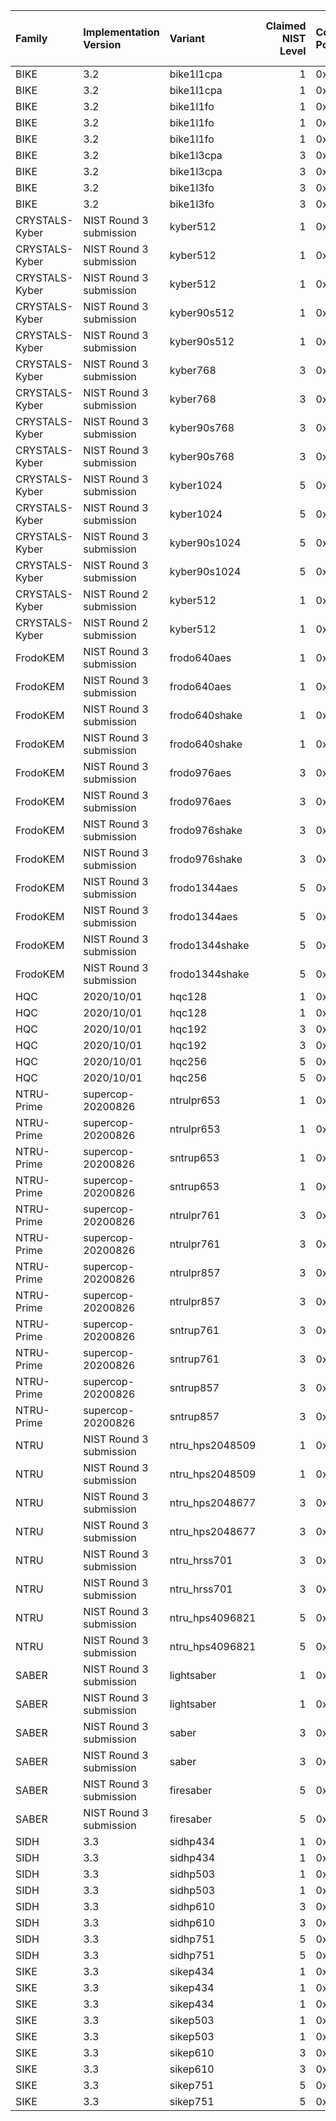 | Family         | Implementation Version   | Variant         |   Claimed NIST Level | Code Point   | Hybrid Elliptic Curve (if any)   |
|:---------------|:-------------------------|:----------------|---------------------:|:-------------|:---------------------------------|
| BIKE           | 3.2                      | bike1l1cpa      |                    1 | 0x0206       |                                  |
| BIKE           | 3.2                      | bike1l1cpa      |                    1 | 0x2F06       | secp256_r1                       |
| BIKE           | 3.2                      | bike1l1fo       |                    1 | 0x0223       |                                  |
| BIKE           | 3.2                      | bike1l1fo       |                    1 | 0x0223       |                                  |
| BIKE           | 3.2                      | bike1l1fo       |                    1 | 0x2F23       | secp256_r1                       |
| BIKE           | 3.2                      | bike1l3cpa      |                    3 | 0x0207       |                                  |
| BIKE           | 3.2                      | bike1l3cpa      |                    3 | 0x2F07       | secp384_r1                       |
| BIKE           | 3.2                      | bike1l3fo       |                    3 | 0x0224       |                                  |
| BIKE           | 3.2                      | bike1l3fo       |                    3 | 0x2F24       | secp384_r1                       |
| CRYSTALS-Kyber | NIST Round 3 submission  | kyber512        |                    1 | 0x020F       |                                  |
| CRYSTALS-Kyber | NIST Round 3 submission  | kyber512        |                    1 | 0x020F       |                                  |
| CRYSTALS-Kyber | NIST Round 3 submission  | kyber512        |                    1 | 0x2F0F       | secp256_r1                       |
| CRYSTALS-Kyber | NIST Round 3 submission  | kyber90s512     |                    1 | 0x0229       |                                  |
| CRYSTALS-Kyber | NIST Round 3 submission  | kyber90s512     |                    1 | 0x2F29       | secp256_r1                       |
| CRYSTALS-Kyber | NIST Round 3 submission  | kyber768        |                    3 | 0x0210       |                                  |
| CRYSTALS-Kyber | NIST Round 3 submission  | kyber768        |                    3 | 0x2F10       | secp384_r1                       |
| CRYSTALS-Kyber | NIST Round 3 submission  | kyber90s768     |                    3 | 0x022A       |                                  |
| CRYSTALS-Kyber | NIST Round 3 submission  | kyber90s768     |                    3 | 0x2F2A       | secp384_r1                       |
| CRYSTALS-Kyber | NIST Round 3 submission  | kyber1024       |                    5 | 0x0211       |                                  |
| CRYSTALS-Kyber | NIST Round 3 submission  | kyber1024       |                    5 | 0x2F11       | secp521_r1                       |
| CRYSTALS-Kyber | NIST Round 3 submission  | kyber90s1024    |                    5 | 0x022B       |                                  |
| CRYSTALS-Kyber | NIST Round 3 submission  | kyber90s1024    |                    5 | 0x2F2B       | secp521_r1                       |
| CRYSTALS-Kyber | NIST Round 2 submission  | kyber512        |                    1 | 0x020F       |                                  |
| CRYSTALS-Kyber | NIST Round 2 submission  | kyber512        |                    1 | 0x2F0F       | secp256_r1                       |
| FrodoKEM       | NIST Round 3 submission  | frodo640aes     |                    1 | 0x0200       |                                  |
| FrodoKEM       | NIST Round 3 submission  | frodo640aes     |                    1 | 0x2F00       | secp256_r1                       |
| FrodoKEM       | NIST Round 3 submission  | frodo640shake   |                    1 | 0x0201       |                                  |
| FrodoKEM       | NIST Round 3 submission  | frodo640shake   |                    1 | 0x2F01       | secp256_r1                       |
| FrodoKEM       | NIST Round 3 submission  | frodo976aes     |                    3 | 0x0202       |                                  |
| FrodoKEM       | NIST Round 3 submission  | frodo976aes     |                    3 | 0x2F02       | secp384_r1                       |
| FrodoKEM       | NIST Round 3 submission  | frodo976shake   |                    3 | 0x0203       |                                  |
| FrodoKEM       | NIST Round 3 submission  | frodo976shake   |                    3 | 0x2F03       | secp384_r1                       |
| FrodoKEM       | NIST Round 3 submission  | frodo1344aes    |                    5 | 0x0204       |                                  |
| FrodoKEM       | NIST Round 3 submission  | frodo1344aes    |                    5 | 0x2F04       | secp521_r1                       |
| FrodoKEM       | NIST Round 3 submission  | frodo1344shake  |                    5 | 0x0205       |                                  |
| FrodoKEM       | NIST Round 3 submission  | frodo1344shake  |                    5 | 0x2F05       | secp521_r1                       |
| HQC            | 2020/10/01               | hqc128          |                    1 | 0x022C       |                                  |
| HQC            | 2020/10/01               | hqc128          |                    1 | 0x2F2C       | secp256_r1                       |
| HQC            | 2020/10/01               | hqc192          |                    3 | 0x022D       |                                  |
| HQC            | 2020/10/01               | hqc192          |                    3 | 0x2F2D       | secp384_r1                       |
| HQC            | 2020/10/01               | hqc256          |                    5 | 0x022E       |                                  |
| HQC            | 2020/10/01               | hqc256          |                    5 | 0x2F2E       | secp521_r1                       |
| NTRU-Prime     | supercop-20200826        | ntrulpr653      |                    1 | 0x022F       |                                  |
| NTRU-Prime     | supercop-20200826        | ntrulpr653      |                    1 | 0x2F2F       | secp256_r1                       |
| NTRU-Prime     | supercop-20200826        | sntrup653       |                    1 | 0x0232       |                                  |
| NTRU-Prime     | supercop-20200826        | sntrup653       |                    1 | 0x2F32       | secp256_r1                       |
| NTRU-Prime     | supercop-20200826        | ntrulpr761      |                    3 | 0x0230       |                                  |
| NTRU-Prime     | supercop-20200826        | ntrulpr761      |                    3 | 0x2F30       | secp384_r1                       |
| NTRU-Prime     | supercop-20200826        | ntrulpr857      |                    3 | 0x0231       |                                  |
| NTRU-Prime     | supercop-20200826        | ntrulpr857      |                    3 | 0x2F31       | secp384_r1                       |
| NTRU-Prime     | supercop-20200826        | sntrup761       |                    3 | 0x0233       |                                  |
| NTRU-Prime     | supercop-20200826        | sntrup761       |                    3 | 0x2F33       | secp384_r1                       |
| NTRU-Prime     | supercop-20200826        | sntrup857       |                    3 | 0x0234       |                                  |
| NTRU-Prime     | supercop-20200826        | sntrup857       |                    3 | 0x2F34       | secp384_r1                       |
| NTRU           | NIST Round 3 submission  | ntru_hps2048509 |                    1 | 0x0214       |                                  |
| NTRU           | NIST Round 3 submission  | ntru_hps2048509 |                    1 | 0x2F14       | secp256_r1                       |
| NTRU           | NIST Round 3 submission  | ntru_hps2048677 |                    3 | 0x0215       |                                  |
| NTRU           | NIST Round 3 submission  | ntru_hps2048677 |                    3 | 0x2F15       | secp384_r1                       |
| NTRU           | NIST Round 3 submission  | ntru_hrss701    |                    3 | 0x0217       |                                  |
| NTRU           | NIST Round 3 submission  | ntru_hrss701    |                    3 | 0x2F17       | secp384_r1                       |
| NTRU           | NIST Round 3 submission  | ntru_hps4096821 |                    5 | 0x0216       |                                  |
| NTRU           | NIST Round 3 submission  | ntru_hps4096821 |                    5 | 0x2F16       | secp521_r1                       |
| SABER          | NIST Round 3 submission  | lightsaber      |                    1 | 0x0218       |                                  |
| SABER          | NIST Round 3 submission  | lightsaber      |                    1 | 0x2F18       | secp256_r1                       |
| SABER          | NIST Round 3 submission  | saber           |                    3 | 0x0219       |                                  |
| SABER          | NIST Round 3 submission  | saber           |                    3 | 0x2F19       | secp384_r1                       |
| SABER          | NIST Round 3 submission  | firesaber       |                    5 | 0x021A       |                                  |
| SABER          | NIST Round 3 submission  | firesaber       |                    5 | 0x2F1A       | secp521_r1                       |
| SIDH           | 3.3                      | sidhp434        |                    1 | 0x021B       |                                  |
| SIDH           | 3.3                      | sidhp434        |                    1 | 0x2F1B       | secp256_r1                       |
| SIDH           | 3.3                      | sidhp503        |                    1 | 0x021C       |                                  |
| SIDH           | 3.3                      | sidhp503        |                    1 | 0x2F1C       | secp256_r1                       |
| SIDH           | 3.3                      | sidhp610        |                    3 | 0x021D       |                                  |
| SIDH           | 3.3                      | sidhp610        |                    3 | 0x2F1D       | secp384_r1                       |
| SIDH           | 3.3                      | sidhp751        |                    5 | 0x021E       |                                  |
| SIDH           | 3.3                      | sidhp751        |                    5 | 0x2F1E       | secp521_r1                       |
| SIKE           | 3.3                      | sikep434        |                    1 | 0x021F       |                                  |
| SIKE           | 3.3                      | sikep434        |                    1 | 0x021F       |                                  |
| SIKE           | 3.3                      | sikep434        |                    1 | 0x2F1F       | secp256_r1                       |
| SIKE           | 3.3                      | sikep503        |                    1 | 0x0220       |                                  |
| SIKE           | 3.3                      | sikep503        |                    1 | 0x2F20       | secp256_r1                       |
| SIKE           | 3.3                      | sikep610        |                    3 | 0x0221       |                                  |
| SIKE           | 3.3                      | sikep610        |                    3 | 0x2F21       | secp384_r1                       |
| SIKE           | 3.3                      | sikep751        |                    5 | 0x0222       |                                  |
| SIKE           | 3.3                      | sikep751        |                    5 | 0x2F22       | secp521_r1                       |
